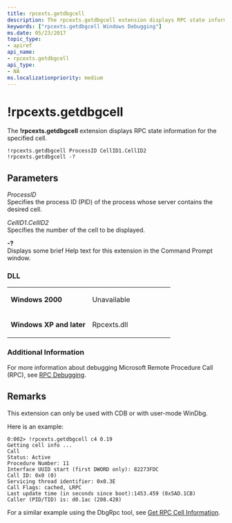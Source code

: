 ```yaml
---
title: rpcexts.getdbgcell
description: The rpcexts.getdbgcell extension displays RPC state information for the specified cell.
keywords: ["rpcexts.getdbgcell Windows Debugging"]
ms.date: 05/23/2017
topic_type:
- apiref
api_name:
- rpcexts.getdbgcell
api_type:
- NA
ms.localizationpriority: medium
---
```


# !rpcexts.getdbgcell


The **!rpcexts.getdbgcell** extension displays RPC state information for the specified cell.

```dbgcmd
!rpcexts.getdbgcell ProcessID CellID1.CellID2 
!rpcexts.getdbgcell -?
```

## <span id="ddk__rpcexts_getdbgcell_dbg"></span><span id="DDK__RPCEXTS_GETDBGCELL_DBG"></span>Parameters


<span id="_______ProcessID______"></span><span id="_______processid______"></span><span id="_______PROCESSID______"></span> *ProcessID*   
Specifies the process ID (PID) of the process whose server contains the desired cell.

<span id="_______cellid1.cellid2______"></span><span id="_______CELLID1.CELLID2______"></span> *CellID1*.*CellID2*   
Specifies the number of the cell to be displayed.

<span id="_______-_______"></span> **-?**   
Displays some brief Help text for this extension in the Command Prompt window.

### <span id="DLL"></span><span id="dll"></span>DLL

<table>
<colgroup>
<col width="50%" />
<col width="50%" />
</colgroup>
<tbody>
<tr class="odd">
<td align="left"><p><strong>Windows 2000</strong></p></td>
<td align="left"><p>Unavailable</p></td>
</tr>
<tr class="even">
<td align="left"><p><strong>Windows XP and later</strong></p></td>
<td align="left"><p>Rpcexts.dll</p></td>
</tr>
</tbody>
</table>

 

### <span id="Additional_Information"></span><span id="additional_information"></span><span id="ADDITIONAL_INFORMATION"></span>Additional Information

For more information about debugging Microsoft Remote Procedure Call (RPC), see [RPC Debugging](rpc-debugging.md).

## Remarks

This extension can only be used with CDB or with user-mode WinDbg.

Here is an example:

```dbgcmd
0:002> !rpcexts.getdbgcell c4 0.19
Getting cell info ...
Call
Status: Active
Procedure Number: 11
Interface UUID start (first DWORD only): 82273FDC
Call ID: 0x0 (0)
Servicing thread identifier: 0x0.3E
Call Flags: cached, LRPC
Last update time (in seconds since boot):1453.459 (0x5AD.1CB)
Caller (PID/TID) is: d0.1ac (208.428)
```

For a similar example using the DbgRpc tool, see [Get RPC Cell Information](get-rpc-cell-information.md).

 

 





